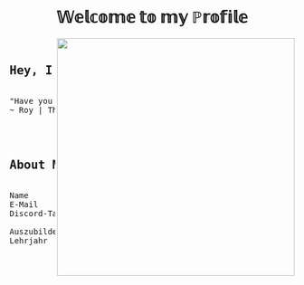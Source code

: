 <body>
<h1 align="center"> 𝕎𝕖𝕝𝕔𝕠𝕞𝕖 𝕥𝕠 𝕞𝕪 ℙ𝕣𝕠𝕗𝕚𝕝𝕖</h1>
  

  
<div>
<img src="assets/Street.gif" align="right" height="420px"/>
</div>
  
<pre>

<h2 align="center">Hey, I am Alex</h2>
"Have you tried turning it off and on again?"
~ Roy | The IT Crowd

<div>

<h2 align="center">About Me</h2>
Name           : Alex
E-Mail         : <a href="mailto:mail@alexander-aust.de">mail@alexander-aust.de</a>
Discord-Tag    : .arekusu

Auszubildender : Fachinformatiker für Anwendungsentwicklung
Lehrjahr       : 3. Lehrjahr <br/>
</pre>
  

</body>
